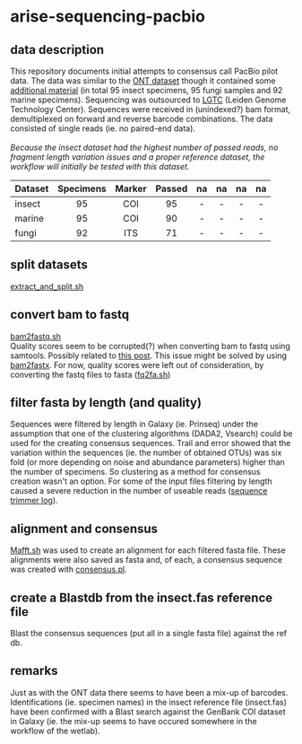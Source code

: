 # arise-sequencing-pacbio
## data description
This repository documents initial attempts to consensus call PacBio pilot data.
The data was similar to the [ONT dataset](https://github.com/naturalis/arise-sequencing-nanopore) though
it contained some [additional material](https://docs.google.com/spreadsheets/d/11SVnGIaafMN7ybHoDktcJpbnDKnrdblw/edit#gid=776824571) (in total 95 insect specimens, 95 fungi samples and 92 marine specimens). Sequencing was outsourced to [LGTC](https://www.lumc.nl/org/lgtc/) (Leiden Genome Technology Center). Sequences were received in (unindexed?) bam format, demultiplexed on forward and reverse barcode combinations. The data consisted of single reads (ie. no paired-end data).\
\
*Because the insect dataset had the highest number of passed reads, no fragment length variation issues and a proper reference dataset, the workflow will initially be tested with this dataset.*

|Dataset|Specimens|Marker|Passed|na|na|na|na|
|:---|:---:|:---:|:---:|:---:|:---:|:---:|:---:|
|insect|95|COI|95|-|-|-|-|
|marine|95|COI|90|-|-|-|-|
|fungi|92|ITS|71|-|-|-|-|

## split datasets
[extract_and_split.sh](https://github.com/naturalis/arise-sequencing-pacbio/blob/main/scripts/extract_and_split.sh)

## convert bam to fastq
[bam2fastq.sh](https://github.com/naturalis/arise-sequencing-pacbio/blob/main/scripts/bam2fq.sh)\
Quality scores seem to be corrupted(?) when converting bam to fastq using samtools. Possibly related to [this post](http://seqanswers.com/forums/showthread.php?t=77954). This issue might be solved by using [bam2fastx](https://github.com/PacificBiosciences/bam2fastx). For now, quality scores were left out of consideration, by converting the fastq files to fasta ([fq2fa.sh](https://github.com/naturalis/arise-sequencing-pacbio/blob/main/scripts/fq2fas.sh))

## filter fasta by length (and quality)
Sequences were filtered by length in Galaxy (ie. Prinseq) under the assumption that one of the clustering algorithms (DADA2, Vsearch) could be used for the creating consensus sequences. Trail and error showed that the variation within the sequences (ie. the number of obtained OTUs) was six fold (or more depending on noise and abundance parameters) higher than the number of specimens. So clustering as a method for consensus creation wasn't an option. For some of the input files filtering by length caused a severe reduction in the number of useable reads ([sequence trimmer log](https://github.com/naturalis/arise-sequencing-pacbio/blob/main/logs/sequence_trimmer_log.txt)).

## alignment and consensus
[Mafft.sh](https://github.com/naturalis/arise-sequencing-pacbio/blob/main/scripts/mafft.sh) was used to create an alignment for each filtered fasta file. These alignments were also saved as fasta and, of each, a consensus sequence was created with [consensus.pl](https://github.com/josephhughes/Sequence-manipulation).


## create a Blastdb from the insect.fas reference file
Blast the consensus sequences (put all in a single fasta file) against the ref db.

## remarks
Just as with the ONT data there seems to have been a mix-up of barcodes.\
Identifications (ie. specimen names) in the insect reference file (insect.fas) have been confirmed with a Blast search against the GenBank COI dataset in Galaxy (ie. the mix-up seems to have occured somewhere in the workflow of the wetlab).
